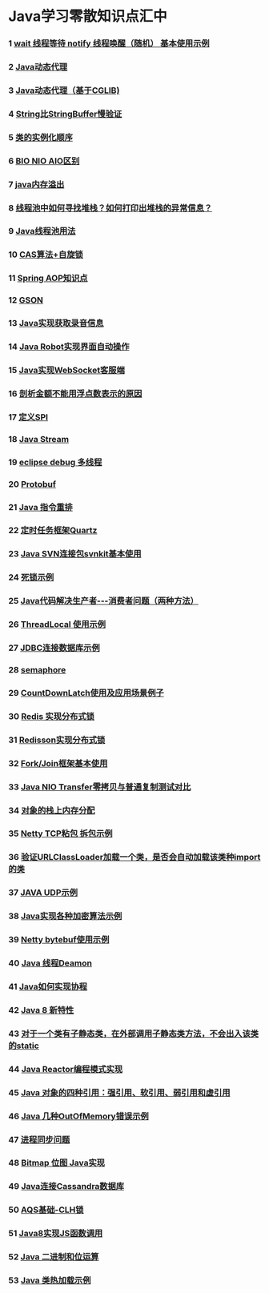 # Java学习零散知识点汇中

### 1 [wait 线程等待 notify 线程唤醒（随机） 基本使用示例](src\main\java\com\laz\knowledge\one\README.md)
### 2 [Java动态代理](src\main\java\com\laz\knowledge\two\README.md)
###	3 [Java动态代理（基于CGLIB)](src\main\java\com\laz\knowledge\three\README.md)
### 4 [String比StringBuffer慢验证 ](src\main\java\com\laz\knowledge\four\README.md)
### 5 [类的实例化顺序](src\main\java\com\laz\knowledge\five\README.md)
### 6 [BIO NIO AIO区别](src\main\java\com\laz\knowledge\six\README.md)
### 7 [java内存溢出](src\main\java\com\laz\knowledge\seven\README.md)
### 8 [线程池中如何寻找堆栈？如何打印出堆栈的异常信息？](src\main\java\com\laz\knowledge\eight\README.md)
### 9 [Java线程池用法](src\main\java\com\laz\knowledge\nine\README.md)
### 10 [CAS算法+自旋锁](src\main\java\com\laz\knowledge\ten\README.md)
### 11 [Spring AOP知识点](src\main\java\com\laz\knowledge\eleven\README.md)
### 12 [GSON](src\main\java\com\laz\knowledge\twelve\README.md)
### 13 [Java实现获取录音信息](src\main\java\com\laz\knowledge\thirteen\README.md)
### 14 [Java Robot实现界面自动操作](src\main\java\com\laz\knowledge\fourteen\README.md)
### 15 [Java实现WebSocket客服端](src\main\java\com\laz\knowledge\fifteen\README.md)
### 16 [剖析金额不能用浮点数表示的原因](src\main\java\com\laz\knowledge\sixteen\README.md)
### 17 [定义SPI](src\main\java\com\laz\knowledge\seventeen\README.md)
### 18 [Java Stream](src\main\java\com\laz\knowledge\eighteen\README.md)
### 19 [eclipse debug 多线程](src\main\java\com\laz\knowledge\nineteen\README.md)
### 20 [Protobuf](src\main\java\com\laz\knowledge\twenty\README.md)
### 21 [Java 指令重排](src\main\java\com\laz\knowledge\twentyone\README.md)
### 22 [定时任务框架Quartz](src\main\java\com\laz\knowledge\twentytwo\README.md)
### 23 [Java SVN连接包svnkit基本使用](src\main\java\com\laz\knowledge\twentythree\README.md)
### 24 [死锁示例](src\main\java\com\laz\knowledge\twentyfour\README.md)
### 25 [Java代码解决生产者---消费者问题（两种方法）](src\main\java\com\laz\knowledge\twentyfive\README.md)
### 26 [ThreadLocal 使用示例](src\main\java\com\laz\knowledge\twentysix\README.md)
### 27 [JDBC连接数据库示例](src\main\java\com\laz\knowledge\twentyseven\README.md)
### 28 [semaphore](src\main\java\com\laz\knowledge\twentyeight\README.md)
### 29 [CountDownLatch使用及应用场景例子](src\main\java\com\laz\knowledge\twentynine\README.md)
### 30 [Redis 实现分布式锁](src\main\java\com\laz\knowledge\thirty\README.md)
### 31 [Redisson实现分布式锁](src\main\java\com\laz\knowledge\thirtyone\README.md)
### 32 [Fork/Join框架基本使用](src\main\java\com\laz\knowledge\thirtytwo\README.md)
### 33 [Java NIO Transfer零拷贝与普通复制测试对比](src\main\java\com\laz\knowledge\thirtythree\README.md)
### 34 [对象的栈上内存分配](src\main\java\com\laz\knowledge\thirtyfour\README.md)
### 35 [Netty TCP粘包 拆包示例](src\main\java\com\laz\knowledge\thirtyfive\README.md)
### 36 [验证URLClassLoader加载一个类，是否会自动加载该类种import的类](src\main\java\com\laz\knowledge\thirtysix\README.md)
### 37 [JAVA UDP示例](src\main\java\com\laz\knowledge\thirtyseven\README.md)
### 38 [Java实现各种加密算法示例](src\main\java\com\laz\knowledge\thirtyeight\README.md)
### 39 [Netty bytebuf使用示例](src\main\java\com\laz\knowledge\thirtynine\README.md)
### 40 [Java 线程Deamon](src\main\java\com\laz\knowledge\forty\README.md)
### 41 [Java如何实现协程](src\main\java\com\laz\knowledge\fortyone\README.md)
### 42 [Java 8 新特性](src\main\java\com\laz\knowledge\fortytwo\README.md)
### 43 [对于一个类有子静态类，在外部调用子静态类方法，不会出入该类的static](src\main\java\com\laz\knowledge\fortythree\README.md)
### 44 [Java Reactor编程模式实现](src\main\java\com\laz\knowledge\fortyfour\README.md)
### 45 [Java 对象的四种引用：强引用、软引用、弱引用和虚引用](src\main\java\com\laz\knowledge\fortyfive\README.md)
### 46 [Java 几种OutOfMemory错误示例](src\main\java\com\laz\knowledge\fortysix\README.md)
### 47 [进程同步问题](src\main\java\com\laz\knowledge\fortyseven\README.md)
### 48 [Bitmap 位图 Java实现](src\main\java\com\laz\knowledge\fortyeight\README.md)
### 49 [Java连接Cassandra数据库](src\main\java\com\laz\knowledge\fortyeight\README.md)
### 50 [AQS基础-CLH锁](src\main\java\com\laz\knowledge\fortyeight\README.md)
### 51 [Java8实现JS函数调用](src\main\java\com\laz\knowledge\fiftyone\README.md)
### 52 [Java 二进制和位运算](src\main\java\com\laz\knowledge\fiftytwo\README.md)
### 53 [Java 类热加载示例](src\main\java\com\laz\knowledge\fiftythree\README.md)
